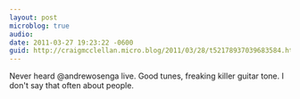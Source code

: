 ```yaml
---
layout: post
microblog: true
audio: 
date: 2011-03-27 19:23:22 -0600
guid: http://craigmcclellan.micro.blog/2011/03/28/t52178937039683584.html
---
```

Never heard @andrewosenga live. Good tunes, freaking killer guitar tone. I don't say that often about people.

